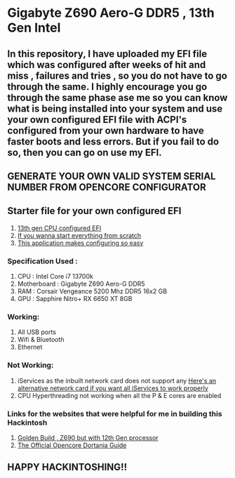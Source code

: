 # Gigabyte Z690 Aero-G DDR5 , 13th Gen Intel

## In this repository, I have uploaded my EFI file which was configured after weeks of hit and miss , failures and tries , so you do not have to go through the same. I highly encourage you go through the same phase ase me so you can know what is being installed into your system and use your own configured EFI file with ACPI's configured from your own hardware to have faster boots and less errors. But if you fail to do so, then you can go on use my EFI. 

## __GENERATE YOUR OWN VALID SYSTEM SERIAL NUMBER FROM OPENCORE CONFIGURATOR__

## Starter file for your own configured EFI
1. [13th gen CPU configured EFI](https://github.com/luchina-gabriel/BASE-EFI-INTEL-DESKTOP-13THGEN-RAPTOR-LAKE)
1. [If you wanna start everything from scratch](https://github.com/acidanthera/OpenCorePkg/releases/)
1. [This application makes configuring so easy](https://mackie100projects.altervista.org/download-opencore-configurator/)

### Specification Used :
1. CPU : Intel Core i7 13700k
1. Motherboard : Gigabyte Z690 Aero-G DDR5
1. RAM : Corsair Vengeance 5200 Mhz DDR5 16x2 GB
1. GPU : Sapphire Nitro+ RX 6650 XT 8GB

### Working:
1. All USB ports
1. Wifi & Bluetooth
1. Ethernet

### Not Working:
1. iServices as the inbuilt network card does not support any
[Here's an alternative network card if you want all iServices to work properly](https://www.amazon.com/dp/B07VCCZS54/ref=sspa_dk_detail_4?psc=1&pd_rd_i=B07VCCZS54&pd_rd_w=3TSJu&content-id=amzn1.sym.08ba9b95-1385-44b0-b652-c46acdff309c&pf_rd_p=08ba9b95-1385-44b0-b652-c46acdff309c&pf_rd_r=BE7HBW9D1ZX4H0Q1R3RS&pd_rd_wg=cDj8X&pd_rd_r=617bb679-e095-4cdb-afba-3d1d9e1e7fed&s=electronics&sp_csd=d2lkZ2V0TmFtZT1zcF9kZXRhaWxfdGhlbWF0aWM&spLa=ZW5jcnlwdGVkUXVhbGlmaWVyPUEyUU9LNDJZM0JQMEY3JmVuY3J5cHRlZElkPUEwMzQ1OTMyMUdERllEQ1FaWFU5SCZlbmNyeXB0ZWRBZElkPUEwMzA0MjQyMkNEOFBIODVEOU1WRiZ3aWRnZXROYW1lPXNwX2RldGFpbF90aGVtYXRpYyZhY3Rpb249Y2xpY2tSZWRpcmVjdCZkb05vdExvZ0NsaWNrPXRydWU=)
1. CPU Hyperthreading not working when all the P & E cores are enabled

### Links for the websites that were helpful for me in building this Hackintosh
1. [Golden Build , Z690 but with 12th Gen processor](https://www.tonymacx86.com/threads/gigabyte-z690-aero-g-i5-12600k-amd-rx-6800-xt.317179/)
1. [The Official Opencore Dortania Guide](https://dortania.github.io/OpenCore-Install-Guide/)

## HAPPY HACKINTOSHING!!